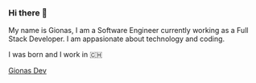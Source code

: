 ### Hi there 👋

My name is Gionas, I am a Software Engineer currently working as a Full Stack Developer. I am appasionate about technology and coding.

I was born and I work in 🇨🇭 

[Gionas Dev](mailto:hello@gionas.dev)
